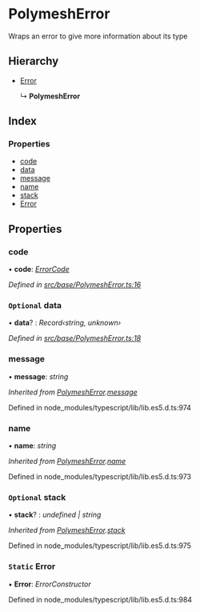 # PolymeshError

Wraps an error to give more information about its type

## Hierarchy

* [Error](polymesherror.md#static-error)

  ↳ **PolymeshError**

## Index

### Properties

* [code](polymesherror.md#code)
* [data](polymesherror.md#optional-data)
* [message](polymesherror.md#message)
* [name](polymesherror.md#name)
* [stack](polymesherror.md#optional-stack)
* [Error](polymesherror.md#static-error)

## Properties

### code

• **code**: [_ErrorCode_](../enums/errorcode.md)

_Defined in_ [_src/base/PolymeshError.ts:16_](https://github.com/PolymathNetwork/polymesh-sdk/blob/a0872cf4/src/base/PolymeshError.ts#L16)

### `Optional` data

• **data**? : _Record‹string, unknown›_

_Defined in_ [_src/base/PolymeshError.ts:18_](https://github.com/PolymathNetwork/polymesh-sdk/blob/a0872cf4/src/base/PolymeshError.ts#L18)

### message

• **message**: _string_

_Inherited from_ [_PolymeshError_](polymesherror.md)_._[_message_](polymesherror.md#message)

Defined in node\_modules/typescript/lib/lib.es5.d.ts:974

### name

• **name**: _string_

_Inherited from_ [_PolymeshError_](polymesherror.md)_._[_name_](polymesherror.md#name)

Defined in node\_modules/typescript/lib/lib.es5.d.ts:973

### `Optional` stack

• **stack**? : _undefined \| string_

_Inherited from_ [_PolymeshError_](polymesherror.md)_._[_stack_](polymesherror.md#optional-stack)

Defined in node\_modules/typescript/lib/lib.es5.d.ts:975

### `Static` Error

▪ **Error**: _ErrorConstructor_

Defined in node\_modules/typescript/lib/lib.es5.d.ts:984

